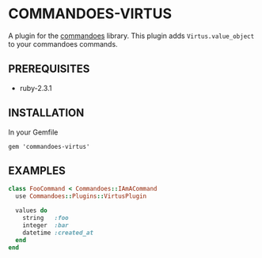 # COMMANDOES-VIRTUS

A plugin for the [commandoes](http://github.com/mdelkins/commandoes) library.
This plugin adds `Virtus.value_object` to your commandoes commands.

## PREREQUISITES
* ruby-2.3.1

## INSTALLATION

In your Gemfile

```
gem 'commandoes-virtus'
```

## EXAMPLES

```ruby
class FooCommand < Commandoes::IAmACommand
  use Commandoes::Plugins::VirtusPlugin

  values do
    string   :foo
    integer  :bar
    datetime :created_at
  end
end
```
